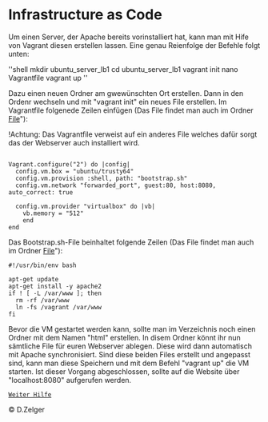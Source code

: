 # Infrastructure as Code

Um einen Server, der Apache bereits vorinstalliert hat, kann man mit Hife von Vagrant diesen erstellen lassen.
Eine genau Reienfolge der Befehle folgt unten:

''shell
mkdir ubuntu_server_lb1
cd ubuntu_server_lb1
vagrant init
nano Vagrantfile
vagrant up
''

Dazu einen neuen Ordner am gwewünschten Ort erstellen. Dann in den Ordenr wechseln und mit "vagrant init" ein neues File erstellen. Im Vagrantfile folgenede Zeilen einfügen (Das File findet man auch im Ordner [File](https://github.com/SiRCrocodile/M300_BIST/tree/master/Files)"):

!Achtung: Das Vagrantfile verweist auf ein anderes File welches dafür sorgt das der Webserver auch installiert wird.

```shell

Vagrant.configure("2") do |config|
  config.vm.box = "ubuntu/trusty64"
  config.vm.provision :shell, path: "bootstrap.sh"
  config.vm.network "forwarded_port", guest:80, host:8080, auto_correct: true
  
  config.vm.provider "virtualbox" do |vb|
    vb.memory = "512"
    end
end
```
Das Bootstrap.sh-File beinhaltet folgende Zeilen (Das File findet man auch im Ordner [File](https://github.com/SiRCrocodile/M300_BIST/tree/master/Files)"):

```shell
#!/usr/bin/env bash

apt-get update
apt-get install -y apache2
if ! [ -L /var/www ]; then
  rm -rf /var/www
  ln -fs /vagrant /var/www
fi
```
Bevor die VM gestartet werden kann, sollte man im Verzeichnis noch einen Ordner mit dem Namen "html" erstellen. In disem Ordner könnt ihr nun sämtliche File für euren Webserver ablegen. Diese wird dann automatisch mit Apache synchronisiert.
Sind diese beiden Files erstellt und angepasst sind, kann man diese Speichern und mit dem Befehl "vagrant up" die VM starten. Ist dieser Vorgang abgeschlossen, sollte auf die Website über "localhost:8080" aufgerufen werden.

[`Weiter Hilfe`](https://www.vagrantup.com/intro/getting-started/index.html)

© D.Zelger 